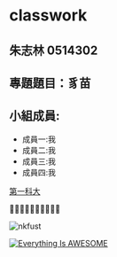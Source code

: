 # classwork

## 朱志林 0514302

## 專題題目：豸苗

## 小組成員:
* 成員一:我
* 成員二:我
* 成員三:我
* 成員四:我

[第一科大](http://www.nkfust.edu.tw)


:pig::pig::pig::pig::pig::pig::pig::pig::pig::pig:


![nkfust](http://www.nkfust.edu.tw/ezfiles/0/1000/img/logo.jpg "NKFUST")


[![Everything Is AWESOME](https://img.youtube.com/vi/StTqXEQ2l-Y/0.jpg)](https://www.youtube.com/watch?v=StTqXEQ2l-Y "Everything Is AWESOME")
